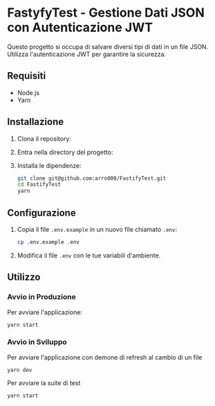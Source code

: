 # FastyfyTest - Gestione Dati JSON con Autenticazione JWT

Questo progetto si occupa di salvare diversi tipi di dati in un file JSON. Utilizza l'autenticazione JWT per garantire la sicurezza.

## Requisiti

-   Node.js
-   Yarn

## Installazione

1. Clona il repository:
2. Entra nella directory del progetto:
3. Installa le dipendenze:

    ```bash
    git clone git@github.com:arro000/FastifyTest.git
    cd FastifyTest
    yarn
    ```

## Configurazione

1. Copia il file `.env.example` in un nuovo file chiamato `.env`:

    ```bash
    cp .env.example .env
    ```

2. Modifica il file `.env` con le tue variabili d'ambiente.

## Utilizzo

### Avvio in Produzione

Per avviare l'applicazione:

    yarn start

### Avvio in Sviluppo

Per avviare l'applicazione con demone di refresh al cambio di un file

    yarn dev

Per avviare la suite di test

    yarn start
